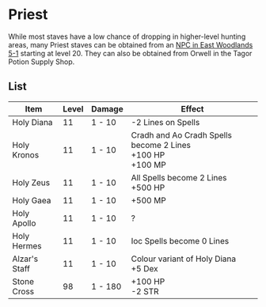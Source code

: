 # Priest

While most staves have a low chance of dropping in higher-level hunting areas, many Priest staves can be obtained from an [NPC in East Woodlands 5-1](../../crafting/staff_crafting) starting at level 20. They can also be obtained from Orwell in the Tagor Potion Supply Shop.

## List

| **Item** | **Level** | **Damage** | **Effect** |
|-|-|-|-|
| Holy Diana | 11 | 1 - 10 | -2 Lines on Spells |
| Holy Kronos | 11 | 1 - 10 | Cradh and Ao Cradh Spells become 2 Lines <br> +100 HP <br> +100 MP |
| Holy Zeus | 11 | 1 - 10 | All Spells become 2 Lines <br> +500 HP |
| Holy Gaea | 11 | 1 - 10 | +500 MP |
| Holy Apollo | 11 | 1 - 10 | ? |
| Holy Hermes | 11 | 1 - 10 | Ioc Spells become 0 Lines |
| Alzar's Staff | 11 | 1 - 10 | Colour variant of Holy Diana <br> +5 Dex |
| Stone Cross | 98 | 1 - 180 | +100 HP <br> -2 STR |

